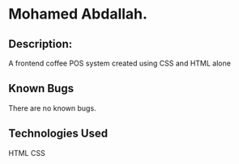 # Mohamed Abdallah.
## Description:
A frontend coffee POS system created using CSS and HTML alone
## Known Bugs
There are no known bugs.
## Technologies Used
 HTML CSS
